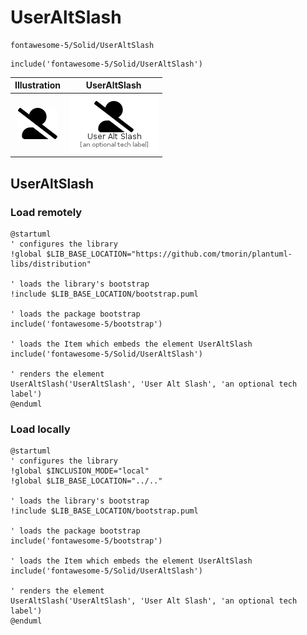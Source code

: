 # UserAltSlash


```text
fontawesome-5/Solid/UserAltSlash
```

```text
include('fontawesome-5/Solid/UserAltSlash')
```



| Illustration | UserAltSlash |
| :---: | :---: |
| ![illustration for Illustration](../../fontawesome-5/Solid/UserAltSlash.png) | ![illustration for UserAltSlash](../../fontawesome-5/Solid/UserAltSlash.Local.png) |




## UserAltSlash

### Load remotely
```plantuml
@startuml
' configures the library
!global $LIB_BASE_LOCATION="https://github.com/tmorin/plantuml-libs/distribution"

' loads the library's bootstrap
!include $LIB_BASE_LOCATION/bootstrap.puml

' loads the package bootstrap
include('fontawesome-5/bootstrap')

' loads the Item which embeds the element UserAltSlash
include('fontawesome-5/Solid/UserAltSlash')

' renders the element
UserAltSlash('UserAltSlash', 'User Alt Slash', 'an optional tech label')
@enduml
```

### Load locally
```plantuml
@startuml
' configures the library
!global $INCLUSION_MODE="local"
!global $LIB_BASE_LOCATION="../.."

' loads the library's bootstrap
!include $LIB_BASE_LOCATION/bootstrap.puml

' loads the package bootstrap
include('fontawesome-5/bootstrap')

' loads the Item which embeds the element UserAltSlash
include('fontawesome-5/Solid/UserAltSlash')

' renders the element
UserAltSlash('UserAltSlash', 'User Alt Slash', 'an optional tech label')
@enduml
```

